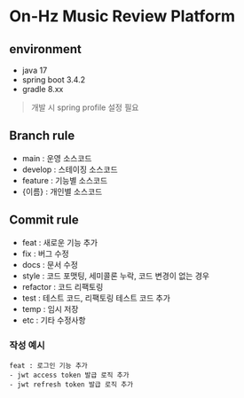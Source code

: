 # On-Hz Music Review Platform

## environment
- java 17
- spring boot 3.4.2
- gradle 8.xx

> 개발 시 spring profile 설정 필요

## Branch rule
- main : 운영 소스코드
- develop : 스테이징 소스코드
- feature : 기능별 소스코드
- {이름} : 개인별 소스코드

## Commit rule
- feat : 새로운 기능 추가
- fix : 버그 수정
- docs : 문서 수정
- style : 코드 포맷팅, 세미콜론 누락, 코드 변경이 없는 경우
- refactor : 코드 리팩토링
- test : 테스트 코드, 리팩토링 테스트 코드 추가
- temp : 임시 저장
- etc : 기타 수정사항

### 작성 예시
```Plain Text
feat : 로그인 기능 추가
- jwt access token 발급 로직 추가
- jwt refresh token 발급 로직 추가
```